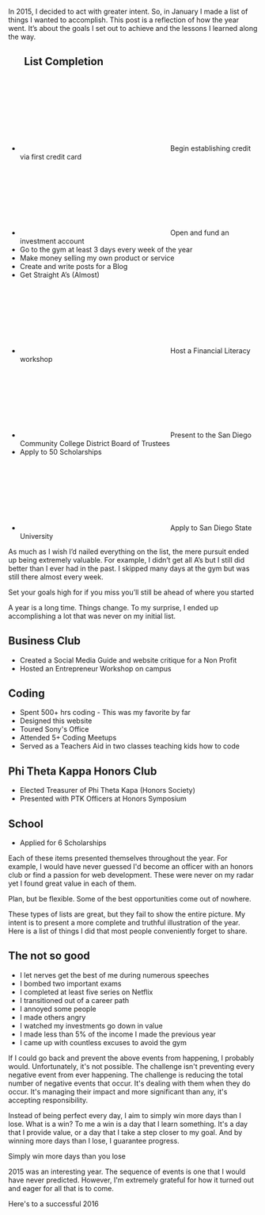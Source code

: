 In 2015, I decided to act with greater intent. So, in January I made a list of things I wanted to accomplish. This post is a reflection of how the year went. It’s about the goals I set out to achieve and the lessons I learned along the way.

<h2 style="margin-left:32px">List Completion</h2>

<ul class="tasks">
  <li>
    <svg id="check">
      <use xlink:href="../../assets/images/sprites/sprites.svg#blue-check">
    </svg>
    <span>Begin establishing credit via first credit card</span>
  </li>
  <li>
    <svg id="check">
      <use xlink:href="../../assets/images/sprites/sprites.svg#blue-check">
    </svg>
    <span>Open and fund an investment account</span>
  </li>
  <li>Go to the gym at least 3 days every week of the year</li>
  <li>Make money selling my own product or service</li>
  <li>Create and write posts for a Blog</li>
  <li>Get Straight A’s (Almost)</li>
  <li>
    <svg id="check">
      <use xlink:href="../../assets/images/sprites/sprites.svg#blue-check">
    </svg>
    <span>Host a Financial Literacy workshop</span>
  </li>
  <li>
    <svg id="check">
      <use xlink:href="../../assets/images/sprites/sprites.svg#blue-check">
    </svg>
    <span>Present to the San Diego Community College District Board of Trustees</span>
  </li>
  <li>Apply to 50 Scholarships</li>
  <li>
    <svg id="check">
      <use xlink:href="../../assets/images/sprites/sprites.svg#blue-check">
    </svg>
    <span>Apply to San Diego State University</span>
    </li>
</ul>

As much as I wish I’d nailed everything on the list, the mere pursuit ended up being extremely valuable. For example, I didn’t get all A’s but I still did better than I ever had in the past. I skipped many days at the gym but was still there almost every week.

<div id="blog-statement">Set your goals high for if you miss you’ll still be ahead of where you started</div>

A year is a long time. Things change. To my surprise, I ended up accomplishing a lot that was never on my initial list.

<div class="gen-list-container">
  <h2 class="gen-list-heading">Business Club</h2>
  <ul class="gen-list">
    <li class="list-item">Created a Social Media Guide and website critique for a Non Profit</li>
    <li class="list-item">Hosted an Entrepreneur Workshop on campus</li>
  </ul>
</div>

<div class="gen-list-container">
  <h2 class="gen-list-heading">Coding</h2>
  <ul class="gen-list">
    <li class="list-item">Spent 500+ hrs coding - This was my favorite by far</li>
    <li class="list-item">Designed this website</li>
    <li class="list-item">Toured Sony's Office</li>
    <li class="list-item">Attended 5+ Coding Meetups</li>
    <li class="list-item">Served as a Teachers Aid in two classes teaching kids how to code</li>
  </ul>
</div>


<div class="gen-list-container">
  <h2 class="gen-list-heading">Phi Theta Kappa Honors Club</h2>
  <ul class="gen-list">
    <li class="list-item">Elected Treasurer of Phi Theta Kapa (Honors Society)</li>
    <li class="list-item">Presented with PTK Officers at Honors Symposium</li>
  </ul>
</div>

<div class="gen-list-container">
  <h2 class="gen-list-heading">School</h2>
  <ul class="gen-list">
    <li class="list-item">Applied for 6 Scholarships</li>
  </ul>
</div>

Each of these items presented themselves throughout the year. For example, I would have never guessed I'd become an officer with an honors club or find a passion for web development. These were never on my radar yet I found great value in each of them.

<div id="blog-statement">Plan, but be flexible. Some of the best opportunities come out of nowhere.</div>

These types of lists are great, but they fail to show the entire picture. My intent is to present a more complete and truthful illustration of the year. Here is a list of things I did that most people conveniently forget to share.

<div class="gen-list-container">
  <h2 class="gen-list-heading">The not so good</h2>
  <ul class="gen-list">
    <li class="list-item">I let nerves get the best of me during numerous speeches</li>
    <li class="list-item">I bombed two important exams</li>
    <li class="list-item">I completed at least five series on Netflix</li>
    <li class="list-item">I transitioned out of a career path</li>
    <li class="list-item">I annoyed some people</li>
    <li class="list-item">I made others angry</li>
    <li class="list-item">I watched my investments go down in value</li>
    <li class="list-item">I made less than 5% of the income I made the previous year</li>
    <li class="list-item">I came up with countless excuses to avoid the gym</li>
  </ul>
</div>

If I could go back and prevent the above events from happening, I probably would. Unfortunately, it's not possible. The challenge isn't preventing every negative event from ever happening. The challenge is reducing the total number of negative events that occur. It's dealing with them when they do occur. It's managing their impact and more significant than any, it's accepting responsibility.

Instead of being perfect every day, I aim to simply win more days than I lose. What is a win? To me a win is a day that I learn something. It's a day that I provide value, or a day that I take a step closer to my goal. And by winning more days than I lose, I guarantee progress.

<div id="blog-statement">Simply win more days than you lose</div>

2015 was an interesting year. The sequence of events is one that I would have never predicted. However, I'm extremely grateful for how it turned out and eager for all that is to come.

<p class="own-line">Here's to a successful 2016</p>
